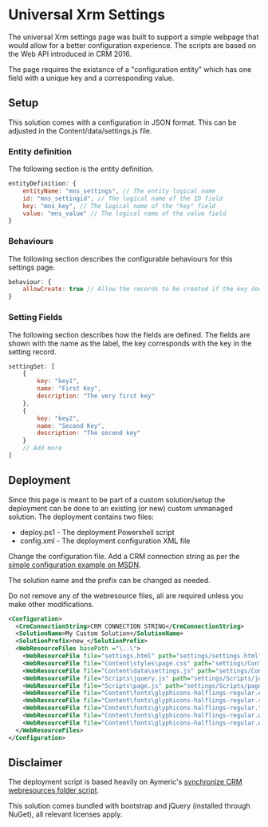 # Universal Xrm Settings

The universal Xrm settings page was built to support a simple webpage that would allow for a better configuration experience. The scripts are based on the Web API introduced in CRM 2016.

The page requires the existance of a "configuration entity" which has one field with a unique key and a corresponding value.

## Setup

This solution comes with a configuration in JSON format. This can be adjusted in the Content/data/settings.js file.

### Entity definition

The following section is the entity definition.

```JavaScript
entityDefinition: {
    entityName: "mns_settings", // The entity logical name
    id: "mns_settingid", // The logical name of the ID field
    key: "mns_key", // The logical name of the "key" field
    value: "mns_value" // The logical name of the value field
}
```
### Behaviours

The following section describes the configurable behaviours for this settings page.

```JavaScript
behaviour: {
    allowCreate: true // Allow the records to be created if the key does not exist
}
```

### Setting Fields

The following section describes how the fields are defined. The fields are shown with the name as the label, the key corresponds with the key in the setting record.

```JavaScript
settingSet: [
    {
        key: "key1",
        name: "First Key",
        description: "The very first key"
    },
    {
        key: "key2",
        name: "Second Key",
        description: "The second key"
    }
    // Add more
]
```

## Deployment 

Since this page is meant to be part of a custom solution/setup the deployment can be done to an existing (or new) custom unmanaged solution. The deployment contains two files:

* deploy.ps1 - The deployment Powershell script
* config.xml - The deployment configuration XML file

Change the configuration file. Add a CRM connection string as per the [simple configuration example on MSDN](https://msdn.microsoft.com/en-us/library/jj602970.aspx).

The solution name and the prefix can be changed as needed.

Do not remove any of the webresource files, all are required unless you make other modifications.

```XML
<Configuration>
  <CrmConnectionString>CRM CONNECTION STRING</CrmConnectionString>
  <SolutionName>My Custom Solution</SolutionName>
  <SolutionPrefix>new_</SolutionPrefix>
  <WebResourceFiles basePath ="\..\">
    <WebResourceFile file="settings.html" path="settings/settings.html" />
    <WebResourceFile file="Content\styles\page.css" path="settings/Content/styles/page.css" />
    <WebResourceFile file="Content\data\settings.js" path="settings/Content/data/settings.js" />
    <WebResourceFile file="Scripts\jquery.js" path="settings/Scripts/jquery.js" />
    <WebResourceFile file="Scripts\page.js" path="settings/Scripts/page.js" />
    <WebResourceFile file="Content\fonts\glyphicons-halflings-regular.eot" path="settings/Content/fonts/glyphiconshalflingsregular.eot" />
    <WebResourceFile file="Content\fonts\glyphicons-halflings-regular.svg" path="settings/Content/fonts/glyphiconshalflingsregular.svg" />
    <WebResourceFile file="Content\fonts\glyphicons-halflings-regular.ttf" path="settings/Content/fonts/glyphiconshalflingsregular.ttf" />
    <WebResourceFile file="Content\fonts\glyphicons-halflings-regular.woff" path="settings/Content/fonts/glyphiconshalflingsregular.woff" />
    <WebResourceFile file="Content\fonts\glyphicons-halflings-regular.woff2" path="settings/Content/fonts/glyphiconshalflingsregular.woff2" />
  </WebResourceFiles>
</Configuration>
```

## Disclaimer

The deployment script is based heavily on Aymeric's [synchronize CRM webresources folder script](https://blogs.msdn.microsoft.com/aymerics_blog/2015/06/06/synchronize-a-webresources-folder-to-crm-with-powershell/).

This solution comes bundled with bootstrap and jQuery (installed through NuGet), all relevant licenses apply.
